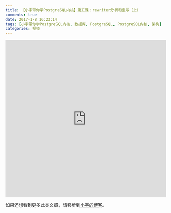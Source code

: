 ```yaml
---
title: 【小宇带你学PostgreSQL内核】第五课：rewriter分析和重写（上）
comments: true
date: 2017-1-8 16:23:14
tags: [小宇带你学PostgreSQL内核, 数据库, PostgreSQL, PostgreSQL内核, 架构]
categories: 视频
---
```


<center><iframe height=498 width=510 src='http://player.youku.com/embed/XMTk0NDk1OTQ2MA==' frameborder=0 'allowfullscreen'></iframe></center>

如果还想看到更多此类文章，请移步到[小宇的博客](http://shenyu.wiki)。
